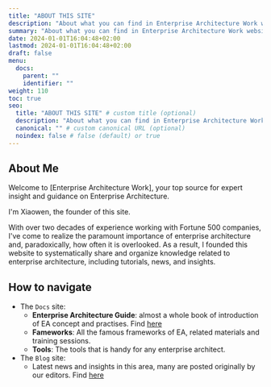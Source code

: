 ```yaml
---
title: "ABOUT THIS SITE"
description: "About what you can find in Enterprise Architecture Work website, overview of all the content."
summary: "About what you can find in Enterprise Architecture Work website, overview of all the content."
date: 2024-01-01T16:04:48+02:00
lastmod: 2024-01-01T16:04:48+02:00
draft: false
menu:
  docs:
    parent: ""
    identifier: ""
weight: 110
toc: true
seo:
  title: "ABOUT THIS SITE" # custom title (optional)
  description: "About what you can find in Enterprise Architecture Work website, overview of all the content." # custom description (recommended)
  canonical: "" # custom canonical URL (optional)
  noindex: false # false (default) or true
---
```


## About Me

Welcome to [Enterprise Architecture Work], your top source for expert insight and guidance on Enterprise Architecture.

I'm Xiaowen, the founder of this site. 

With over two decades of experience working with Fortune 500 companies, I've come to realize the paramount importance of enterprise architecture and, paradoxically, how often it is overlooked. As a result, I founded this website to systematically share and organize knowledge related to enterprise architecture, including tutorials, news, and insights.

## How to navigate

- The `Docs` site:
  - **Enterprise Architecture Guide**: almost a whole book of introduction of EA concept and practises. Find [here](/docs/ultimate-guides/chapter-1.1-introduction-of-enterprise-architecture/)
  - **Fameworks**: All the famous frameworks of EA, related materials and training sessions.
  - **Tools**: The tools that is handy for any enterprise architect.
- The `Blog` site:
  - Latest news and insights in this area, many are posted originally by our editors. Find [here](/blog)